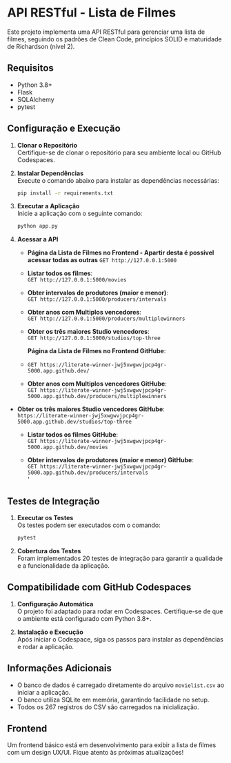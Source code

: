 
# API RESTful - Lista de Filmes

Este projeto implementa uma API RESTful para gerenciar uma lista de filmes, seguindo os padrões de Clean Code, princípios SOLID e maturidade de Richardson (nível 2).

## Requisitos

- Python 3.8+
- Flask
- SQLAlchemy
- pytest

## Configuração e Execução

1. **Clonar o Repositório**  
   Certifique-se de clonar o repositório para seu ambiente local ou GitHub Codespaces.

2. **Instalar Dependências**  
   Execute o comando abaixo para instalar as dependências necessárias:  
   ```bash
   pip install -r requirements.txt
   ```

3. **Executar a Aplicação**  
   Inicie a aplicação com o seguinte comando:  
   ```bash
   python app.py
   ```

4. **Acessar a API**  
   - **Página da Lista de Filmes no Frontend - Apartir desta é possivel acessar todas as outras**
      `GET http://127.0.0.1:5000`

   - **Listar todos os filmes**:  
     `GET http://127.0.0.1:5000/movies`  

   - **Obter intervalos de produtores (maior e menor)**:  
     `GET http://127.0.0.1:5000/producers/intervals`  

   - **Obter anos com Multiplos vencedores**:  
     `GET http://127.0.0.1:5000/producers/multiplewinners` 

   - **Obter os três maiores Studio vencedores**:  
     `GET http://127.0.0.1:5000/studios/top-three`      

     **Página da Lista de Filmes no Frontend GitHube**:  
   - `GET https://literate-winner-jwj5xwgwvjpcp4gr-5000.app.github.dev/`

   - **Obter anos com Multiplos vencedores GitHube**:  
     `GET https://literate-winner-jwj5xwgwvjpcp4gr-5000.app.github.dev/producers/multiplewinners`

 - **Obter os três maiores Studio vencedores GitHube**:  
     `https://literate-winner-jwj5xwgwvjpcp4gr-5000.app.github.dev/studios/top-three`

   - **Listar todos os filmes GitHube**:  
     `GET https://literate-winner-jwj5xwgwvjpcp4gr-5000.app.github.dev/movies`  

   - **Obter intervalos de produtores (maior e menor) GitHube**:  
     `GET https://literate-winner-jwj5xwgwvjpcp4gr-5000.app.github.dev/producers/intervals`  
'

## Testes de Integração

1. **Executar os Testes**  
   Os testes podem ser executados com o comando:  
   ```bash
   pytest
   ```

2. **Cobertura dos Testes**  
   Foram implementados 20 testes de integração para garantir a qualidade e a funcionalidade da aplicação.

## Compatibilidade com GitHub Codespaces

1. **Configuração Automática**  
   O projeto foi adaptado para rodar em Codespaces. Certifique-se de que o ambiente está configurado com Python 3.8+.

2. **Instalação e Execução**  
   Após iniciar o Codespace, siga os passos para instalar as dependências e rodar a aplicação.

## Informações Adicionais

- O banco de dados é carregado diretamente do arquivo `movielist.csv` ao iniciar a aplicação.
- O banco utiliza SQLite em memória, garantindo facilidade no setup.
- Todos os 267 registros do CSV são carregados na inicialização.

## Frontend

Um frontend básico está em desenvolvimento para exibir a lista de filmes com um design UX/UI. Fique atento às próximas atualizações!
